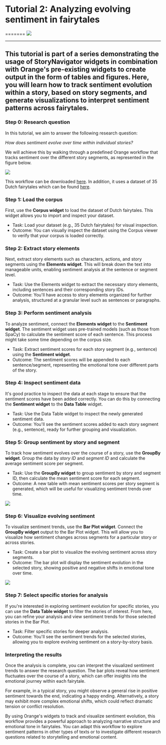 # Tutorial 2: Analyzing evolving sentiment in fairytales
=======
![](../../doc/widgets/images/storynavigator_logo_small.png)

---
This tutorial is part of a series demonstrating the usage of StoryNavigator widgets in combination with Orange's pre-existing widgets to create output in the form of tables and figures. Here, you will learn how to track sentiment evolution within a story, based on story segments, and generate visualizations to interpret sentiment patterns across fairytales.
---

### Step 0: Research question
In this tutorial, we aim to answer the following research question:

*How does sentiment evolve over time within individual stories?*

We will achieve this by walking through a predefined Orange workflow that tracks sentiment over the different story segments, as represented in the figure below.

![](../../doc/widgets/images/story_sentiment.png)

This workflow can be downloaded [here](../../doc/widgets/workflows/). In addition, it uses a dataset of 35 Dutch fairytales which can be found [here](../../doc/widgets/fairytales/).

### Step 1: Load the corpus
First, use the **Corpus widget** to load the dataset of Dutch fairytales. This widget allows you to import and inspect your dataset.

- Task: Load your dataset (e.g., 35 Dutch fairytales) for visual inspection.
- Outcome: You can visually inspect the dataset using the Corpus viewer to verify that your corpus is loaded correctly.

### Step 2: Extract story elements
Next, extract story elements such as characters, actions, and story segments using the **Elements widget**. This will break down the text into manageable units, enabling sentiment analysis at the sentence or segment level.

- Task: Use the Elements widget to extract the necessary story elements, including sentences and their corresponding story IDs.
- Outcome: You'll have access to story elements organized for further analysis, structured at a granular level such as sentences or paragraphs.

### Step 3: Perform sentiment analysis
To analyze sentiment, connect the **Elements widget** to the **Sentiment widget**. The sentiment widget uses pre-trained models (such as those from SpaCy) to calculate the sentiment score of each sentence. This process might take some time depending on the corpus size.

- Task: Extract sentiment scores for each story segment (e.g., sentence) using the **Sentiment widget**.
- Outcome: The sentiment scores will be appended to each sentence/segment, representing the emotional tone over different parts of the story.
 
### Step 4: Inspect sentiment data
It's good practice to inspect the data at each stage to ensure that the sentiment scores have been added correctly. You can do this by connecting the **Sentiment widget** to the **Data Table** widget.

- Task: Use the Data Table widget to inspect the newly generated sentiment data.
- Outcome: You'll see the sentiment scores added to each story segment (e.g., sentence), ready for further grouping and visualization.

### Step 5: Group sentiment by story and segment
To track how sentiment evolves over the course of a story, use the **GroupBy widget**. Group the data by *story ID* and *segment ID* and calculate the average sentiment score per segment.

- Task: Use the **GroupBy widget** to group sentiment by story and segment ID, then calculate the mean sentiment score for each segment.
- Outcome: A new table with mean sentiment scores per story segment is generated, which will be useful for visualizing sentiment trends over time.
  
![](../../doc/widgets/images/sentiment_menu.png)

### Step 6: Visualize evolving sentiment
To visualize sentiment trends, use the **Bar Plot widget**. Connect the **GroupBy widget** output to the Bar Plot widget. This will allow you to visualize how sentiment changes across segments for a particular story or across stories.

- Task: Create a bar plot to visualize the evolving sentiment across story segments.
- Outcome: The bar plot will display the sentiment evolution in the selected story, showing positive and negative shifts in emotional tone over time.

![](../../doc/widgets/images/sentiment_per_segment.png)

### Step 7: Select specific stories for analysis
If you're interested in exploring sentiment evolution for specific stories, you can use the **Data Table widget** to filter the stories of interest. From here, you can refine your analysis and view sentiment trends for those selected stories in the Bar Plot.

- Task: Filter specific stories for deeper analysis.
- Outcome: You'll see the sentiment trends for the selected stories, allowing you to explore evolving sentiment on a story-by-story basis.

### Interpreting the results
Once the analysis is complete, you can interpret the visualized sentiment trends to answer the research question. The bar plots reveal how sentiment fluctuates over the course of a story, which can offer insights into the emotional journey within each fairytale.

For example, in a typical story, you might observe a general rise in positive sentiment towards the end, indicating a happy ending. Alternatively, a story may exhibit more complex emotional shifts, which could reflect dramatic tension or conflict resolution.

By using Orange's widgets to track and visualize sentiment evolution, this workflow provides a powerful approach to analyzing narrative structure and emotional tone in fairytales. You can adapt this workflow to explore sentiment patterns in other types of texts or to investigate different research questions related to storytelling and emotional content.
